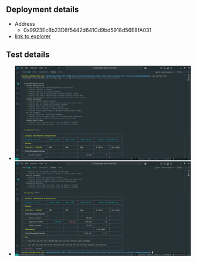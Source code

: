## Deployment details
* Address
  * 0x9923Ec8b23D8f5442d641Cd9bd5918d56E8fA031
* [link to explorer](https://sepolia-blockscout.lisk.com/address/0x9923Ec8b23D8f5442d641Cd9bd5918d56E8fA031#code)

## Test details
* ![Image 1](<image/Screenshot from 2025-08-05 12-22-06.png>)
* ![Image 2](<image/Screenshot from 2025-08-05 12-21-58.png>)